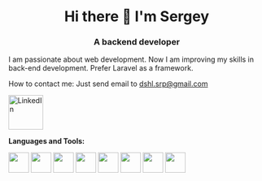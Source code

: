 <h1 align="center">Hi there 👋 I'm Sergey</h1>
<h3 align="center">A backend developer</h3>

I am passionate about web development. Now I am improving my skills in back-end development. Prefer Laravel as a framework.

How to contact me: Just send email to <a href = "mailto: dshl.srp@gmail.com">dshl.srp@gmail.com</a>

<a href="https://www.linkedin.com/in/sergey-dishli-a83398199"><img alt="LinkedIn" title="LinkedIn" height="68" src="https://cdn.jsdelivr.net/gh/devicons/devicon/icons/linkedin/linkedin-original-wordmark.svg" /></a>


**Languages and Tools:**  

<code><img height="40" src="https://cdn.jsdelivr.net/gh/devicons/devicon/icons/php/php-plain.svg" /></code>
<code><img height="40" src="https://cdn.jsdelivr.net/gh/devicons/devicon/icons/laravel/laravel-plain-wordmark.svg" /></code>
<code><img height="40" src="https://cdn.jsdelivr.net/gh/devicons/devicon/icons/html5/html5-original-wordmark.svg" /></code>
<code><img height="40" src="https://cdn.jsdelivr.net/gh/devicons/devicon/icons/css3/css3-original-wordmark.svg" /></code>
<code><img height="40" src="https://cdn.jsdelivr.net/gh/devicons/devicon/icons/javascript/javascript-original.svg" /></code>
<code><img height="40" src="https://cdn.jsdelivr.net/gh/devicons/devicon/icons/bootstrap/bootstrap-plain-wordmark.svg" /></code>
<code><img height="40" src="https://cdn.jsdelivr.net/gh/devicons/devicon/icons/postgresql/postgresql-original-wordmark.svg" /></code>
<code><img height="40" src="https://cdn.jsdelivr.net/gh/devicons/devicon/icons/docker/docker-original-wordmark.svg" /></code>
<!--
**sergeiwerty/sergeiwerty** is a ✨ _special_ ✨ repository because its `README.md` (this file) appears on your GitHub profile.

Here are some ideas to get you started:

- 🔭 I’m currently working on ...
- 🌱 I’m currently learning ...
- 👯 I’m looking to collaborate on ...
- 🤔 I’m looking for help with ...
- 💬 Ask me about ...
- 📫 How to reach me: ...
- 😄 Pronouns: ...
- ⚡ Fun fact: ...
-->
